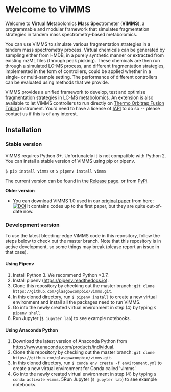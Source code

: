 # Welcome to ViMMS

Welcome to **V**irtual **M**etabolomics **M**ass **S**pectrometer 
(**VIMMS**), a programmable and modular framework that simulates fragmentation strategies in tandem mass spectrometry-based 
metabolomics. 

You can use ViMMS to simulate various fragmentation strategies in a tandem mass spectrometry process. Virtual chemicals can
be generated by sampling either from HMDB, in a purely synthetic manner or extracted from existing mzML files
(through peak picking). These chemicals are then run through a simulated LC-MS process, and different
fragmentation strategies, implemented in the form of controllers, could be applied whether in a single- or multi-sample setting. 
The performance of different controllers can be evaluated using methods that we provide. 

ViMMS provides a unified framework to develop, test and optimise fragmentation strategies in LC-MS metabolomics.
An extension is also available to let ViMMS controllers to run directly on [Thermo Orbitrap Fusion Tribrid](https://www.thermofisher.com/order/catalog/product/IQLAAEGAAPFADBMBCX)
instrument. You'd need to have a license of [IAPI](https://github.com/thermofisherlsms/iapi) to do so -- please contact us if 
this is of any interest.

## Installation

### Stable version

ViMMS requires Python 3+. Unfortunately it is not compatible with Python 2. You can install a stable version 
of ViMMS using pip or pipenv. 

```$ pip install vimms```
or
```$ pipenv install vimms```

The current version can be found in the [Release page](https://github.com/glasgowcompbio/vimms/releases).
or from [PyPi](https://pypi.org/project/vimms/#history).

**Older version**
- You can download ViMMS 1.0 used in our [original paper](https://www.mdpi.com/2218-1989/9/10/219) from here: <a href="https://zenodo.org/badge/latestdoi/196360601"><img src="https://zenodo.org/badge/196360601.svg" alt="DOI"></a>
It contains codes up to the first paper, but they are quite out-of-date now. 

### Development version

To use the latest bleeding-edge ViMMS code in this repository, follow the steps below to check out the master branch. Note that this repository is in active development, so some things may break (please report an issue in that case).

#### Using Pipenv

1. Install Python 3. We recommend Python >3.7.
2. Install pipenv (https://pipenv.readthedocs.io).
3. Clone this repository by checking out the master branch: `git clone https://github.com/glasgowcompbio/vimms.git`.
4. In this cloned directory, run `$ pipenv install` to create a new virtual environment and install all the packages need to run ViMMS.
5. Go into the newly created virtual environment in step (4) by typing `$ pipenv shell`.
6. Run Jupyter (`$ jupyter lab`) to see example notebooks.

#### Using Anaconda Python

1. Download the latest version of Anaconda Python from https://www.anaconda.com/products/individual.
2. Clone this repository by checking out the master branch: `git clone https://github.com/glasgowcompbio/vimms.git`.
3. In this cloned directory, run `$ conda env create -f environment.yml` to create a new virtual environment for Conda called 'vimms'.
4. Go into the newly created virtual environment in step (4) by typing `$ conda activate vimms`.
5Run Jupyter (`$ jupyter lab`) to see example notebooks.
